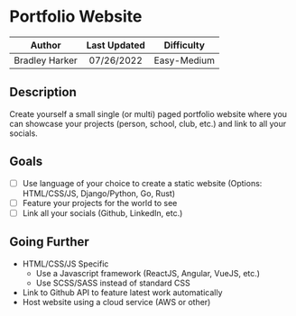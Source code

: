 # Portfolio Website

|     Author     | Last Updated | Difficulty  |
| :------------: | :----------: | :---------: |
| Bradley Harker |  07/26/2022  | Easy-Medium |

## Description

Create yourself a small single (or multi) paged portfolio website where you can showcase your projects (person, school, club, etc.) and link to all your socials.

## Goals

- [ ] Use language of your choice to create a static website (Options: HTML/CSS/JS, Django/Python, Go, Rust)
- [ ] Feature your projects for the world to see
- [ ] Link all your socials (Github, LinkedIn, etc.)

## Going Further

- HTML/CSS/JS Specific
  - Use a Javascript framework (ReactJS, Angular, VueJS, etc.)
  - Use SCSS/SASS instead of standard CSS
- Link to Github API to feature latest work automatically
- Host website using a cloud service (AWS or other)
